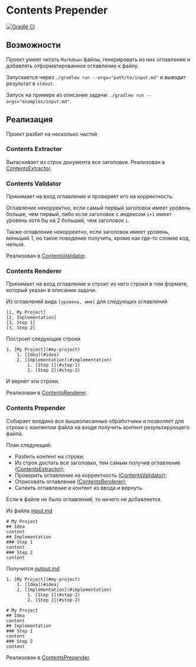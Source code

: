 # Contents Prepender

[![Gradle CI](https://github.com/jvmusin/contents-prepender/actions/workflows/gradle-build.yml/badge.svg)](https://github.com/jvmusin/contents-prepender/actions/workflows/gradle-build.yml)

## Возможности

Проект умеет читать `Markdown` файлы, генерировать из них оглавление и добавлять отформатированное оглавление к файлу.

Запускается через `./gradlew run --args="path/to/input.md"` и выводит результат в `stdout`.

Запуск на примере из описания задачи: `./gradlew run --args="examples/input.md"`.

## Реализация

Проект разбит на несколько частей

### Contents Extractor

Вытаскивает из строк документа все заголовки. Реализован в [ContentsExtractor].

### Contents Validator

Принимает на вход оглавление и проверяет его на корректность.

Оглавление некорректно, если самый первый заголовок имеет уровень больше, чем первый, либо если заголовок с
индексом `i+1` имеет уровень хотя бы на 2 больший, чем заголовок `i`.

Также оглавление некорректно, если заголовок имеет уровень, меньший 1, но такое поведение получить, кроме как где-то
сломав код, нельзя.

Реализован в [ContentsValidator].

### Contents Renderer

Принимает на вход оглавление и строит из него строки в том формате, который указан в описании задачи.

Из оглавлений вида `[уровень, имя]` для следующих оглавлений

```
[1, My Project]
[2, Implementation]
[3, Step 1]
[3, Step 2]
```

Построит следующие строки

```
1. [My Project](#my-project)
    1. [Idea](#idea)
    2. [Implementation](#implementation)
        1. [Step 1](#step-1)
        2. [Step 2](#step-2)
```

И вернёт эти строки.

Реализован в [ContentsRenderer].

### Contents Prepender

Собирает воедино все вышеописанные обработчики и позволяет для строки с контентом файла на входе получить контент
результирующего файла.

План следующий:

* Разбить контент на строки;
* Из строк достать все заголовки, тем самым получив оглавление ([ContentsExtractor]);
* Проверить оглавление на корректность ([ContentsValidator]);
* Отрисовать оглавление ([ContentsRenderer]);
* Склеить оглавление и контент из ввода и вернуть.

Если в файле не было оглавлений, то ничего не добавляется.

Из файла [input.md](examples/input.md)

```
# My Project
## Idea
content
## Implementation
### Step 1
content
### Step 2
content
```

Получится [output.md](examples/output.md)

```
1. [My Project](#my-project)
    1. [Idea](#idea)
    2. [Implementation](#implementation)
        1. [Step 1](#step-1)
        2. [Step 2](#step-2)

# My Project
## Idea
content
## Implementation
### Step 1
content
### Step 2
content
```

Реализован в [ContentsPrepender].

[ContentsExtractor]: src/main/java/jvmusin/contentsprepender/ContentsExtractor.java

[ContentsValidator]: src/main/java/jvmusin/contentsprepender/ContentsValidator.java

[ContentsRenderer]: src/main/java/jvmusin/contentsprepender/ContentsRenderer.java

[ContentsPrepender]: src/main/java/jvmusin/contentsprepender/ContentsPrepender.java
